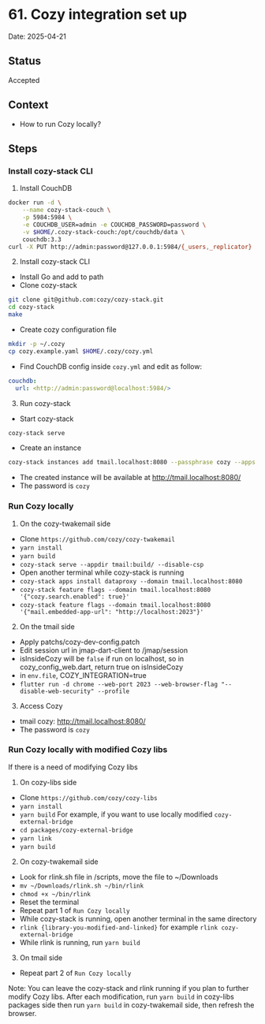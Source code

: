 # 61. Cozy integration set up

Date: 2025-04-21

## Status

Accepted

## Context

- How to run Cozy locally?

## Steps
### Install cozy-stack CLI

1. Install CouchDB
```bash
docker run -d \
    --name cozy-stack-couch \
    -p 5984:5984 \
    -e COUCHDB_USER=admin -e COUCHDB_PASSWORD=password \
    -v $HOME/.cozy-stack-couch:/opt/couchdb/data \
    couchdb:3.3
curl -X PUT http://admin:password@127.0.0.1:5984/{_users,_replicator}
```
2. Install cozy-stack CLI
- Install Go and add to path
- Clone cozy-stack
```bash
git clone git@github.com:cozy/cozy-stack.git
cd cozy-stack
make
```
- Create cozy configuration file
```bash
mkdir -p ~/.cozy
cp cozy.example.yaml $HOME/.cozy/cozy.yml
```
- Find CouchDB config inside `cozy.yml` and edit as follow:
```yaml
couchdb:
  url: <http://admin:password@localhost:5984/>
```
3. Run cozy-stack
- Start cozy-stack
```bash
cozy-stack serve
```
- Create an instance
```bash
cozy-stack instances add tmail.localhost:8080 --passphrase cozy --apps home,store,drive,photos,settings,contacts,notes,passwords --email tmail@cozy.localhost --locale en --public-name Tmail --context-name dev
```
- The created instance will be available at http://tmail.localhost:8080/
- The password is `cozy`

### Run Cozy locally
1. On the cozy-twakemail side
- Clone `https://github.com/cozy/cozy-twakemail`
- `yarn install`
- `yarn build`
- `cozy-stack serve --appdir tmail:build/ --disable-csp`
- Open another terminal while cozy-stack is running
- `cozy-stack apps install dataproxy --domain tmail.localhost:8080`
- `cozy-stack feature flags --domain tmail.localhost:8080 '{"cozy.search.enabled": true}'`
- `cozy-stack feature flags --domain tmail.localhost:8080 '{"mail.embedded-app-url": "http://localhost:2023"}'`

2. On the tmail side
- Apply patchs/cozy-dev-config.patch
- Edit session url in jmap-dart-client to /jmap/session
- isInsideCozy will be `false` if run on localhost, so in cozy_config_web.dart, return true on isInsideCozy
- in `env.file`, COZY_INTEGRATION=true
- `flutter run -d chrome --web-port 2023 --web-browser-flag "--disable-web-security" --profile`

3. Access Cozy
- tmail cozy: http://tmail.localhost:8080/
- The password is `cozy`

### Run Cozy locally with modified Cozy libs
If there is a need of modifying Cozy libs
1. On cozy-libs side
- Clone `https://github.com/cozy/cozy-libs`
- `yarn install`
- `yarn build`
For example, if you want to use locally modified `cozy-external-bridge`
- `cd packages/cozy-external-bridge`
- `yarn link`
- `yarn build`

2. On cozy-twakemail side
- Look for rlink.sh file in /scripts, move the file to ~/Downloads
- `mv ~/Downloads/rlink.sh ~/bin/rlink`
- `chmod +x ~/bin/rlink`
- Reset the terminal
- Repeat part 1 of `Run Cozy locally`
- While cozy-stack is running, open another terminal in the same directory
- `rlink {library-you-modified-and-linked}` for example `rlink cozy-external-bridge`
- While rlink is running, run `yarn build`

3. On tmail side
- Repeat part 2 of `Run Cozy locally`

Note: You can leave the cozy-stack and rlink running if you plan to further modify Cozy libs. After each modification, run `yarn build` in cozy-libs packages side then run `yarn build` in cozy-twakemail side, then refresh the browser.